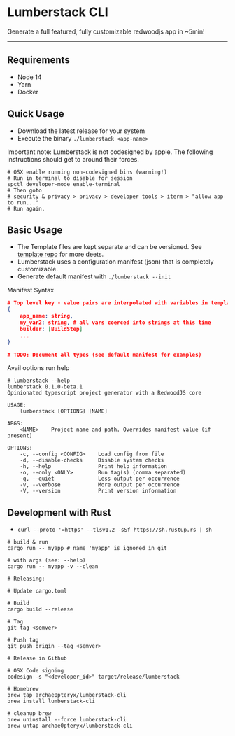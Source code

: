 # Lumberstack CLI

Generate a full featured, fully customizable redwoodjs app in ~5min!

---

## Requirements

- Node 14
- Yarn
- Docker

## Quick Usage

- Download the latest release for your system
- Execute the binary `./lumberstack <app-name>`

Important note:
Lumberstack is not codesigned by apple. The following instructions should get to around their forces.

```shell
# OSX enable running non-codesigned bins (warning!)
# Run in terminal to disable for session
spctl developer-mode enable-terminal
# Then goto
# security & privacy > privacy > developer tools > iterm > "allow app to run..."
# Run again.
```

## Basic Usage

- The Template files are kept separate and can be versioned. See [template repo](https://github.com/codingzeal/lumberstack-templates) for more deets.
- Lumberstack uses a configuration manifest (json) that is completely customizable.
- Generate default manifest with `./lumberstack --init`

Manifest Syntax

```json
# Top level key - value pairs are interpolated with variables in template files.
{
    app_name: string,
    my_var2: string, # all vars coerced into strings at this time
    builder: [BuildStep]
    ...
}

# TODO: Document all types (see default manifest for examples)

```

Avail options run help

```shell
# lumberstack --help
lumberstack 0.1.0-beta.1
Opinionated typescript project generator with a RedwoodJS core

USAGE:
    lumberstack [OPTIONS] [NAME]

ARGS:
    <NAME>    Project name and path. Overrides manifest value (if present)

OPTIONS:
    -c, --config <CONFIG>    Load config from file
    -d, --disable-checks     Disable system checks
    -h, --help               Print help information
    -o, --only <ONLY>        Run tag(s) (comma separated)
    -q, --quiet              Less output per occurrence
    -v, --verbose            More output per occurrence
    -V, --version            Print version information
```

## Development with Rust

- `curl --proto '=https' --tlsv1.2 -sSf https://sh.rustup.rs | sh`

```shell
# build & run
cargo run -- myapp # name 'myapp' is ignored in git

# with args (see: --help)
cargo run -- myapp -v --clean

# Releasing:

# Update cargo.toml

# Build
cargo build --release

# Tag
git tag <semver>

# Push tag
git push origin --tag <semver>

# Release in Github

# OSX Code signing
codesign -s "<developer_id>" target/release/lumberstack

# Homebrew
brew tap archae0pteryx/lumberstack-cli
brew install lumberstack-cli

# cleanup brew
brew uninstall --force lumberstack-cli
brew untap archae0pteryx/lumberstack-cli
```
